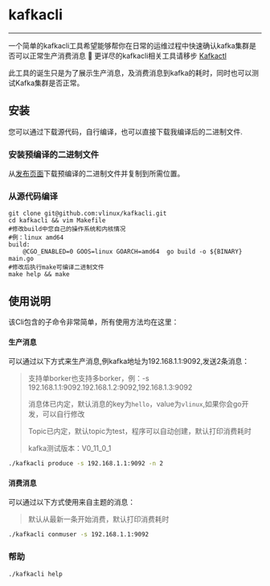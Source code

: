 # kafkacli
----------------
一个简单的kafkacli工具希望能够帮你在日常的运维过程中快速确认kafka集群是否可以正常生产消费消息 🔧
更详尽的kafkacli相关工具请移步 [Kafkactl](https://github.com/deviceinsight/kafkactl)

此工具的诞生只是为了展示生产消息，及消费消息到kafka的耗时，同时也可以测试Kafka集群是否正常。

## 安装

您可以通过下载源代码，自行编译，也可以直接下载我编译后的二进制文件.

### 安装预编译的二进制文件


从[发布页面](https://github.com/vlinux/kafkacli/releases)下载预编译的二进制文件并复制到所需位置。


### 从源代码编译

```bash'
git clone git@github.com:vlinux/kafkacli.git
cd kafkacli && vim Makefile
#修改build中您自己的操作系统和内核情况
#例：linux amd64
build:
	@CGO_ENABLED=0 GOOS=linux GOARCH=amd64  go build -o ${BINARY} main.go
#修改后执行make可编译二进制文件
make help && make
```

## 使用说明

该Cli包含的子命令非常简单，所有使用方法均在这里：

#### 生产消息

可以通过以下方式来生产消息,例kafka地址为192.168.1.1:9092,发送2条消息：

> 支持单borker也支持多borker，例：-s 192.168.1.1:9092.192.168.1.2:9092,192.168.1.3:9092
>
> 消息体已内定，默认消息的key为`hello`，value为`vlinux`,如果你会go开发，可以自行修改
>
> Topic已内定，默认topic为test，程序可以自动创建，默认打印消费耗时
>
> kafka测试版本：V0_11_0_1

```bash
./kafkacli produce -s 192.168.1.1:9092 -n 2
```

#### 消费消息

可以通过以下方式使用来自主题的消息：

>默认从最新一条开始消费，默认打印消费耗时

```bash
./kafkacli conmuser -s 192.168.1.1:9092
```

### 帮助

```bash
./kafkacli help
```



